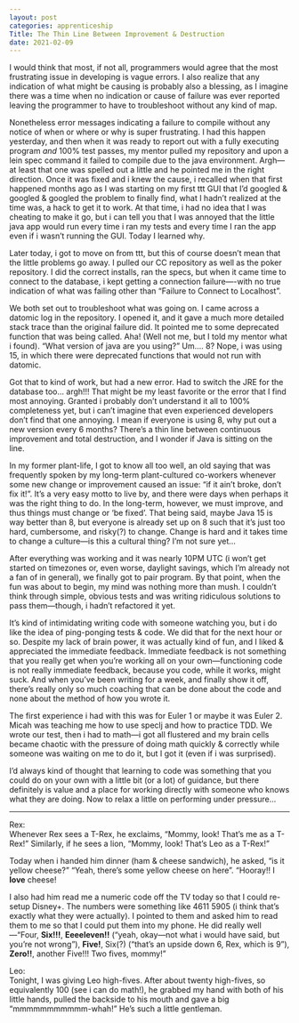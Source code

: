 ```yaml
---
layout: post 
categories: apprenticeship
Title: The Thin Line Between Improvement & Destruction
date: 2021-02-09
---
```


I would think that most, if not all, programmers would agree that the most frustrating issue in developing is vague errors.  I also realize that any indication of what might be causing is probably also a blessing, as I imagine there was a time when no indication or cause of failure was ever reported leaving the programmer to have to troubleshoot without any kind of map.

Nonetheless error messages indicating a failure to compile without any notice of when or where or why is super frustrating.  I had this happen yesterday, and then when it was ready to report out with a fully executing program *and* 100% test passes, my mentor pulled my repository and upon a lein spec command it failed to compile due to the java environment.  Argh—at least that one was spelled out a little and he pointed me in the right direction.  Once it was fixed and i knew the cause, i recalled when that first happened months ago as I was starting on my first ttt GUI that I’d googled & googled & googled the problem to finally find, what I hadn’t realized at the time was, a hack to get it to work.  At that time, i had no idea that I was cheating to make it go, but i can tell you that I was annoyed that the little java app would run every time i ran my tests and every time I ran the app even if i wasn’t running the GUI.  Today I learned why.

Later today, i got to move on from ttt, but this of course doesn’t mean that the little problems go away.  I pulled our CC repository as well as the poker repository.  I did the correct installs, ran the specs, but when it came time to connect to the database, i kept getting a connection failure—-with no true indication of what was failing other than “Failure to Connect to Localhost”.  

We both set out to troubleshoot what was going on.  I came across a datomic log in the repository.  I opened it, and it gave a much more detailed stack trace than the original failure did.  It pointed me to some deprecated function that was being called.  Aha!  (Well not me, but I told my mentor what i found).  “What version of java are you using?”  Um…. 8?  Nope, i was using 15, in which there were deprecated functions that would not run with datomic.  

Got that to kind of work, but had a new error.  Had to switch the JRE for the database too… argh!!!  That might be my least favorite or the error that I find most annoying.  Granted i probably don’t understand it all to 100% completeness yet, but i can’t imagine that even experienced developers don’t find that one annoying.  I mean if everyone is using 8, why put out a new version every 6 months?  There’s a thin line between continuous improvement and total destruction, and I wonder if Java is sitting on the line.

In my former plant-life, I got to know all too well, an old saying that was frequently spoken by my long-term plant-cultured co-workers whenever some new change or improvement caused an issue: “if it ain’t broke, don’t fix it!”.  It’s a very easy motto to live by, and there were days when perhaps it was the right thing to do.  In the long-term, however, we must improve, and thus things must change or ‘be fixed’.   That being said, maybe Java 15 is way better than 8, but everyone is already set up on 8 such that it’s just too hard, cumbersome, and risky(?) to change.  Change is hard and it takes time to change a culture—is this a cultural thing?  I’m not sure yet…    

After everything was working and it was nearly 10PM UTC (i won’t get started on timezones or, even worse, daylight savings, which I’m already not a fan of in general), we finally got to pair program.  By that point, when the fun was about to begin, my mind was nothing more than mush.  I couldn’t think through simple, obvious tests and was writing ridiculous solutions to pass them—though, i hadn’t refactored it yet.  

It’s kind of intimidating writing code with someone watching you, but i do like the idea of ping-ponging tests & code.  We did that for the next hour or so.  Despite my lack of brain power, it was actually kind of fun, and I liked & appreciated the immediate feedback.  Immediate feedback is not something that you really get when you’re working all on your own—functioning code is not really immediate feedback, because you code, while it works, might suck.  And when you’ve been writing for a week, and finally show it off, there’s really only so much coaching that can be done about the code and none about the method of how you wrote it.  

The first experience i had with this was for Euler 1 or maybe it was Euler 2.  Micah was teaching me how to use speclj and how to practice TDD.  We wrote our test, then i had to math—i got all flustered and my brain cells became chaotic with the pressure of doing math quickly & correctly while someone was waiting on me to do it, but I got it (even if i was surprised).  

I’d always kind of thought that learning to code was something that you could do on your own with a little bit (or a lot) of guidance, but there definitely is value and a place for working directly with someone who knows what they are doing.  Now to relax a little on performing under pressure...

***

Rex:  
Whenever Rex sees a T-Rex, he exclaims, “Mommy, look!  That’s me as a T-Rex!”  Similarly, if he sees a lion, “Mommy, look!  That’s Leo as a T-Rex!”

Today when i handed him dinner (ham & cheese sandwich), he asked, “is it yellow cheese?”  “Yeah, there’s some yellow cheese on here”.  “Hooray!!  I **love** cheese!

I also had him read me a numeric code off the TV today so that I could re-setup Disney+.  The numbers were something like 4611 5905 (i think that’s exactly what they were actually).  I pointed to them and asked him to read them to me so that I could put them into my phone.  He did really well—“Four, **Six!!!**, **Eeeeleven!!** (“yeah, okay—not what i would have said, but you’re not wrong”), **Five!**, Six(?) (“that’s an upside down 6, Rex, which is 9”), **Zero!!**, another Five!!!  Two fives, mommy!”

Leo:  
Tonight, I was giving Leo high-fives.  After about twenty high-fives, so equivalently 100 (see i can do math!), he grabbed my hand with both of his little hands, pulled the backside to his mouth and gave a big “mmmmmmmmmmm-whah!”  He’s such a little gentleman.  

